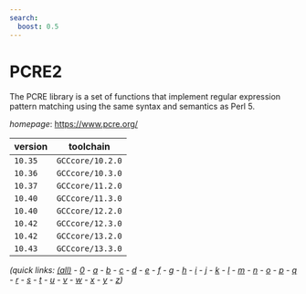```yaml
---
search:
  boost: 0.5
---
```

# PCRE2

The PCRE library is a set of functions that implement regular expression pattern matching using the same syntax  and semantics as Perl 5.

*homepage*: <https://www.pcre.org/>

version | toolchain
--------|----------
``10.35`` | ``GCCcore/10.2.0``
``10.36`` | ``GCCcore/10.3.0``
``10.37`` | ``GCCcore/11.2.0``
``10.40`` | ``GCCcore/11.3.0``
``10.40`` | ``GCCcore/12.2.0``
``10.42`` | ``GCCcore/12.3.0``
``10.42`` | ``GCCcore/13.2.0``
``10.43`` | ``GCCcore/13.3.0``


*(quick links: [(all)](../index.md) - [0](../0/index.md) - [a](../a/index.md) - [b](../b/index.md) - [c](../c/index.md) - [d](../d/index.md) - [e](../e/index.md) - [f](../f/index.md) - [g](../g/index.md) - [h](../h/index.md) - [i](../i/index.md) - [j](../j/index.md) - [k](../k/index.md) - [l](../l/index.md) - [m](../m/index.md) - [n](../n/index.md) - [o](../o/index.md) - [p](../p/index.md) - [q](../q/index.md) - [r](../r/index.md) - [s](../s/index.md) - [t](../t/index.md) - [u](../u/index.md) - [v](../v/index.md) - [w](../w/index.md) - [x](../x/index.md) - [y](../y/index.md) - [z](../z/index.md))*

